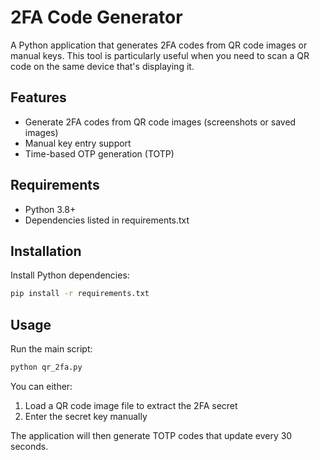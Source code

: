 # 2FA Code Generator

A Python application that generates 2FA codes from QR code images or manual keys. This tool is particularly useful when you need to scan a QR code on the same device that's displaying it.

## Features
- Generate 2FA codes from QR code images (screenshots or saved images)
- Manual key entry support
- Time-based OTP generation (TOTP)

## Requirements
- Python 3.8+
- Dependencies listed in requirements.txt

## Installation
Install Python dependencies:
```bash
pip install -r requirements.txt
```

## Usage
Run the main script:
```bash
python qr_2fa.py
```

You can either:
1. Load a QR code image file to extract the 2FA secret
2. Enter the secret key manually

The application will then generate TOTP codes that update every 30 seconds. 
